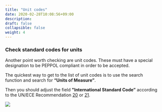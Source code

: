 ```yaml
---
title: "Unit codes"
date: 2020-02-28T10:08:56+09:00
description: 
draft: false
collapsible: false
weight: 4
---
```

### Check standard codes for units

Another point worth checking are unit codes. These must have a special designation to be PEPPOL compliant in order to be accepted.

The quickest way to get to the list of unit codes is to use the search function and search for **“Units of Measure”**.

Then you should adjust the field **"International Standard Code”** according to the UN/ECE Recommendation [20](https://docs.peppol.eu/poacc/billing/3.0/codelist/UNECERec20/) or [21](https://docs.peppol.eu/poacc/billing/3.0/codelist/UNECERec21/).

![](images/XRechnung/erste_schritte/xrechnungeinheiten.PNG)
